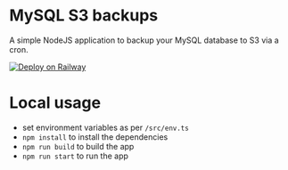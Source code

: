 # MySQL S3 backups
A simple NodeJS application to backup your MySQL database to S3 via a cron.

[![Deploy on Railway](https://railway.app/button.svg)](https://railway.app/template/GRx3Mi?referralCode=rb8SV8)

# Local usage
* set environment variables as per `/src/env.ts`
* `npm install` to install the dependencies
* `npm run build` to build the app
* `npm run start` to run the app 
